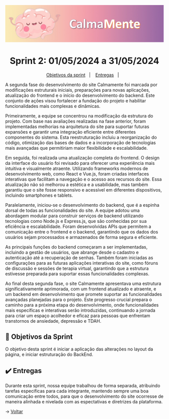 <div align="center">
    
![banner](https://github.com/marcusvsbarros/projetoManufatura/blob/main/CalmaMente%20capa.jpeg)
</div>

<span id="topo">
<h1 align="center">Sprint 2: 01/05/2024 a 31/05/2024</h1>

<p align="center">
    <a href="#objetivos">Objetivos da sprint</a> &nbsp |&nbsp &nbsp
    <a href="#entregas">Entregas</a> &nbsp |&nbsp &nbsp
</p>

A segunda fase do desenvolvimento do site Calmamente foi marcada por modificações estruturais iniciais, preparações para novas aplicações, atualização do frontend e o início do desenvolvimento do backend. Este conjunto de ações visou fortalecer a fundação do projeto e habilitar funcionalidades mais complexas e dinâmicas.

Primeiramente, a equipe se concentrou na modificação da estrutura do projeto. Com base nas avaliações realizadas na fase anterior, foram implementadas melhorias na arquitetura do site para suportar futuras expansões e garantir uma integração eficiente entre diferentes componentes do sistema. Esta reestruturação incluiu a reorganização do código, otimização das bases de dados e a incorporação de tecnologias mais avançadas que permitiriam maior flexibilidade e escalabilidade.

Em seguida, foi realizada uma atualização completa do frontend. O design da interface do usuário foi revisado para oferecer uma experiência mais intuitiva e visualmente atraente. Utilizando frameworks modernos de desenvolvimento web, como React e Vue.js, foram criadas interfaces interativas que facilitam a navegação e o acesso aos recursos do site. Essa atualização não só melhorou a estética e a usabilidade, mas também garantiu que o site fosse responsivo e acessível em diferentes dispositivos, incluindo smartphones e tablets.

Paralelamente, iniciou-se o desenvolvimento do backend, que é a espinha dorsal de todas as funcionalidades do site. A equipe adotou uma abordagem modular para construir serviços de backend utilizando tecnologias como Node.js e Express.js, que são conhecidas por sua eficiência e escalabilidade. Foram desenvolvidas APIs que permitem a comunicação entre o frontend e o backend, garantindo que os dados dos usuários sejam processados e armazenados de forma segura e eficiente.

As principais funções do backend começaram a ser implementadas, incluindo a gestão de usuários, que abrange desde o cadastro e autenticação até a recuperação de senhas. Também foram iniciadas as configurações para as futuras aplicações interativas do site, como fóruns de discussão e sessões de terapia virtual, garantindo que a estrutura estivesse preparada para suportar essas funcionalidades complexas.

Ao final desta segunda fase, o site Calmamente apresentava uma estrutura significativamente aprimorada, com um frontend atualizado e atraente, e um backend em desenvolvimento que promete suportar as funcionalidades avançadas planejadas para o projeto. Este progresso crucial prepara o caminho para a próxima etapa do desenvolvimento, onde funcionalidades mais específicas e interativas serão introduzidas, continuando a jornada para criar um espaço acolhedor e eficaz para pessoas que enfrentam transtornos de ansiedade, depressão e TDAH. 

<span id="objetivos">

## :dart: Objetivos da Sprint
O objetivo desta sprint é iniciar a aplicação das alterações no layout da página, e iniciar estruturação do BackEnd.

<span id="entregas">
        
## :heavy_check_mark: Entregas
Durante esta sprint, nossa equipe trabalhou de forma separada, atribuindo tarefas especificas para cada integrante, mantendo sempre uma boa comunicação entre todos, para que o desenvolvimento do site ocorresse de maneira alinhada e nivelada com as espectativas e diretrizes da plataforma.

→ [Voltar](https://github.com/CalmaMente/Projeto-Integrador-3DSM/tree/main)
